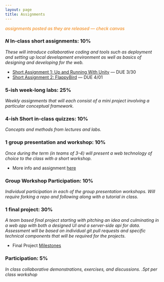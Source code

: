 ```yaml
---
layout: page
title: Assignments
---
```


<span style="color: #F27D00">*assignments posted as they are released — check canvas*</span>


### *N* In-class short assignments: 10%
*These will introduce collaborative coding and tools such as deployment and setting up local development environment as well as basics of designing and developing for the web.*

* [Short Assignment 1: Up and Running With Unity](sa/up-and-running/) — DUE 3/30
* [Short Assignment 2: FlappyBird](sa/flappybird) — DUE 4/01

<!-- * [Short Assignment 3: Webpack+Babel+Eslint starterpack](sa/starterpack) — DUE 4/13
* [Short Assignment 4: React Intro](sa/react-videos) — DUE 4/19
* [Short Assignment 5: Frontend Routing](sa/routing) — DUE 4/27
* [Short Assignment 6: Redux](sa/redux) - DUE 4/30
* [Short Assignment 7: Express and Mongo](sa/server-side) - DUE 5/10
* [Short Assignment 8: WebSockets](sa/websockets) - Extra Credit (5/16)
* [Short Assignment 9: Photo Uploading S3](sa/s3-upload) - Extra Credit
* [Short Assignment 10: ChatBot](sa/slack-bot) - Extra Credit -->




### 5-ish week-long labs:  25%
*Weekly assignments that will each consist of a mini project involving a particular conceptual framework.*

<!-- * [Lab 1: Build a Landing Page](lab/landing-page) — DUE 4/10
* [Lab 2: Build a Buzzfeed Quiz](lab/quizzical) - DUE 4/13
* [Lab 3: React Notes](lab/react-notes) - DUE 4/24
* [Lab 4: Redux Blog Frontend](lab/redux-blog) - DUE 5/3
* [Lab 5 Part 1: Redux Blog + API](lab/redux-blog+server) - DUE 5/10
* [Lab 5 Part 2: Redux Blog + Auth](lab/redux-blog+auth) - DUE 5/14 -->


### 4-ish Short in-class quizzes:  10%
*Concepts and methods from lectures and labs.*

### 1 group presentation and workshop: 10%
*Once during the term (in teams of 3-4) will present a web technology of choice to the class with a short workshop.*

* More info and assignment [here](../workshops)

### Group Workshop Participation: 10%
*Individual participation in each of the group presentation workshops. Will require forking a repo and following along with a tutorial in class.*

### 1 final project:  30%
*A team based final project starting with pitching an idea and culminating in a web app with both a designed UI and a server-side api for data.  Assessment will be based on individual git pull requests and specific technical components that will be required for the projects.*

* Final Project [Milestones](project)

### Participation:  5%
*In class collaborative demonstrations, exercises, and discussions. .5pt per class workshop*
